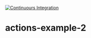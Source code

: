 [![Continuours Integration](https://github.com/4afS/actions-example-2/actions/workflows/ci.yml/badge.svg)](https://github.com/4afS/actions-example-2/actions/workflows/ci.yml)
# actions-example-2
